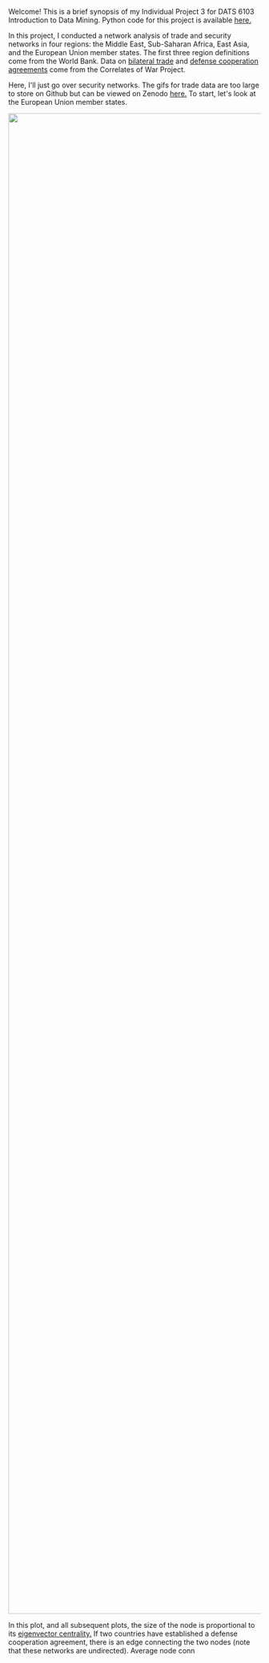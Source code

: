 Welcome! This is a brief synopsis of my Individual Project 3 for DATS 6103 Introduction to Data Mining. Python code for this project is available [here.](https://github.com/grahamh39/DATS6103-Proect-3-Graham-Hulsey/tree/main/code)

In this project, I conducted a network analysis of trade and security networks in four regions: the Middle East, Sub-Saharan Africa, East Asia, and the European Union member states. The first three region definitions come from the World Bank. Data on [bilateral trade](https://correlatesofwar.org/data-sets/bilateral-trade) and [defense cooperation agreements](https://correlatesofwar.org/data-sets/defense-cooperation-agreement-dataset) come from the Correlates of War Project.

Here, I'll just go over security networks. The gifs for trade data are too large to store on Github but can be viewed on Zenodo [here.](https://zenodo.org/record/4321990) To start, let's look at the European Union member states.

<img src="https://raw.githubusercontent.com/grahamh39/DATS6103-Proect-3-Graham-Hulsey/main/outputs/dca_European%20Union_all_years.gif" width="3000" />

In this plot, and all subsequent plots, the size of the node is proportional to its [eigenvector centrality.](https://en.wikipedia.org/wiki/Centrality) If two countries have established a defense cooperation agreement, there is an edge connecting the two nodes (note that these networks are undirected). Average node conn

